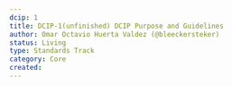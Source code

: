 ```yaml
---
dcip: 1
title: DCIP-1(unfinished) DCIP Purpose and Guidelines
author: Omar Octavio Huerta Valdez (@bleeckersteker)
status: Living
type: Standards Track
category: Core
created:
--- 
```


